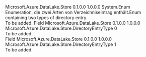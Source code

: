 <Type Name="DirectoryEntryType" FullName="Microsoft.Azure.DataLake.Store.DirectoryEntryType">
  <TypeSignature Language="C#" Value="public enum DirectoryEntryType" />
  <TypeSignature Language="ILAsm" Value=".class public auto ansi sealed DirectoryEntryType extends System.Enum" />
  <TypeSignature Language="DocId" Value="T:Microsoft.Azure.DataLake.Store.DirectoryEntryType" />
  <TypeSignature Language="VB.NET" Value="Public Enum DirectoryEntryType" />
  <TypeSignature Language="F#" Value="type DirectoryEntryType = " />
  <AssemblyInfo>
    <AssemblyName>Microsoft.Azure.DataLake.Store</AssemblyName>
    <AssemblyVersion>0.1.0.0</AssemblyVersion>
    <AssemblyVersion>1.0.0.0</AssemblyVersion>
  </AssemblyInfo>
  <Base>
    <BaseTypeName>System.Enum</BaseTypeName>
  </Base>
  <Docs>
    <summary>
            <span data-ttu-id="8f582-101">Enumeration, die zwei Arten von Verzeichniseintrag enthält.</span><span class="sxs-lookup"><span data-stu-id="8f582-101">Enum containing two types of directory entry</span></span>
            </summary>
    <remarks>To be added.</remarks>
  </Docs>
  <Members>
    <Member MemberName="DIRECTORY">
      <MemberSignature Language="C#" Value="DIRECTORY" />
      <MemberSignature Language="ILAsm" Value=".field public static literal valuetype Microsoft.Azure.DataLake.Store.DirectoryEntryType DIRECTORY = int32(0)" />
      <MemberSignature Language="DocId" Value="F:Microsoft.Azure.DataLake.Store.DirectoryEntryType.DIRECTORY" />
      <MemberSignature Language="VB.NET" Value="DIRECTORY" />
      <MemberSignature Language="F#" Value="DIRECTORY = 0" Usage="Microsoft.Azure.DataLake.Store.DirectoryEntryType.DIRECTORY" />
      <MemberType>Field</MemberType>
      <AssemblyInfo>
        <AssemblyName>Microsoft.Azure.DataLake.Store</AssemblyName>
        <AssemblyVersion>0.1.0.0</AssemblyVersion>
        <AssemblyVersion>1.0.0.0</AssemblyVersion>
      </AssemblyInfo>
      <ReturnValue>
        <ReturnType>Microsoft.Azure.DataLake.Store.DirectoryEntryType</ReturnType>
      </ReturnValue>
      <MemberValue>0</MemberValue>
      <Docs>
        <summary>To be added.</summary>
      </Docs>
    </Member>
    <Member MemberName="FILE">
      <MemberSignature Language="C#" Value="FILE" />
      <MemberSignature Language="ILAsm" Value=".field public static literal valuetype Microsoft.Azure.DataLake.Store.DirectoryEntryType FILE = int32(1)" />
      <MemberSignature Language="DocId" Value="F:Microsoft.Azure.DataLake.Store.DirectoryEntryType.FILE" />
      <MemberSignature Language="VB.NET" Value="FILE" />
      <MemberSignature Language="F#" Value="FILE = 1" Usage="Microsoft.Azure.DataLake.Store.DirectoryEntryType.FILE" />
      <MemberType>Field</MemberType>
      <AssemblyInfo>
        <AssemblyName>Microsoft.Azure.DataLake.Store</AssemblyName>
        <AssemblyVersion>0.1.0.0</AssemblyVersion>
        <AssemblyVersion>1.0.0.0</AssemblyVersion>
      </AssemblyInfo>
      <ReturnValue>
        <ReturnType>Microsoft.Azure.DataLake.Store.DirectoryEntryType</ReturnType>
      </ReturnValue>
      <MemberValue>1</MemberValue>
      <Docs>
        <summary>To be added.</summary>
      </Docs>
    </Member>
  </Members>
</Type>
